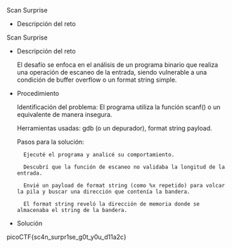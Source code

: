 Scan Surprise

- Descripción del reto

Scan Surprise

- Descripción del reto

    El desafío se enfoca en el análisis de un programa binario que realiza una operación de escaneo de la entrada, siendo vulnerable a una condición de buffer overflow o un format string simple.

- Procedimiento

    Identificación del problema: El programa utiliza la función scanf() o un equivalente de manera insegura.

    Herramientas usadas: gdb (o un depurador), format string payload.

    Pasos para la solución:

        Ejecuté el programa y analicé su comportamiento.

        Descubrí que la función de escaneo no validaba la longitud de la entrada.

        Envié un payload de format string (como %x repetido) para volcar la pila y buscar una dirección que contenía la bandera.

        El format string reveló la dirección de memoria donde se almacenaba el string de la bandera.

- Solución

picoCTF{sc4n_surpr1se_g0t_y0u_d11a2c}

